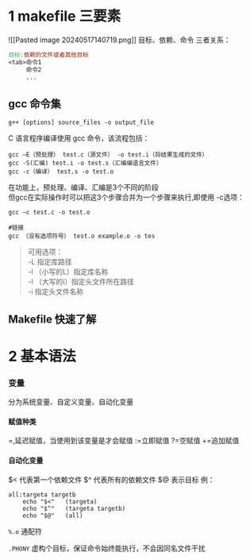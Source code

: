 # 1 makefile 三要素
![[Pasted image 20240517140719.png]]
目标、依赖、命令
三者关系：
```Makefile
目标:依赖的文件或者其他目标
<tab>命令1
	 命令2
	 ...
```
## gcc 命令集
```shell
g++ [options] source_files -o output_file
```
C 语言程序编译使用 gcc 命令，该流程包括：
```shell
gcc –E（预处理） test.c（源文件） -o test.i（将结果生成的文件）
gcc -S(汇编) test.i -o test.s（汇编编语言文件）
gcc -c（编译） test.s -o test.o
```
在功能上，预处理、编译、汇编是3个不同的阶段  
但gcc在实际操作时可以把这3个步骤合并为一个步骤来执行,即使用 -c选项：
```shell
gcc –c test.c -o test.o
```

```shell
#链接
gcc （没有选项符号） test.o example.o -o tes
```

>可用选项：  
-L 指定库路径  
-l （小写的L）指定库名称  
-I （大写的i）指定头文件所在路径  
-i 指定头文件名称
## Makefile 快速了解


# 2 基本语法
### 变量
分为系统变量、自定义变量、自动化变量
#### 赋值种类
=,延迟赋值，当使用到该变量是才会赋值
:=立即赋值
?=空赋值
+=追加赋值
#### 自动化变量
$< 代表第一个依赖文件
$^ 代表所有的依赖文件
$@ 表示目标
例：
```shell
all:targeta targetb
	echo "$<"	(targeta)
	echo "$^"	(targeta targetb)
	echo "$@"	(all)
```

`%.o` 通配符

`.PHONY` 虚构个目标，保证命令始终能执行，不会因同名文件干扰